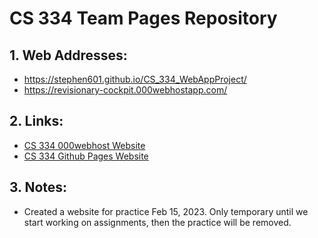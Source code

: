# CS 334 Team Pages Repository
## 1. Web Addresses:
  * https://stephen601.github.io/CS_334_WebAppProject/
  * https://revisionary-cockpit.000webhostapp.com/

## 2. Links: 
  * [CS 334 000webhost Website](https://revisionary-cockpit.000webhostapp.com)
  * [CS 334 Github Pages Website](https://stephen601.github.io/CS_334_WebAppProject/)
## 3. Notes:
  * Created a website for practice Feb 15, 2023. Only temporary until we start working on assignments, then the practice will be removed.
